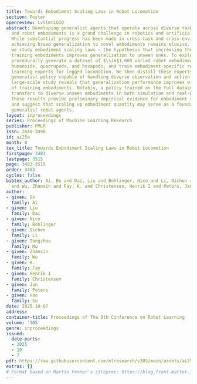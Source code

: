 ```yaml
---
title: Towards Embodiment Scaling Laws in Robot Locomotion
section: Poster
openreview: Lv5lmtLGIQ
abstract: Developing generalist agents that operate across diverse tasks, environments,
  and robot embodiments is a grand challenge in robotics and artificial intelligence.
  While substantial progress has been made in cross-task and cross-environment generalization,
  achieving broad generalization to novel embodiments remains elusive. In this work,
  we study embodiment scaling laws — the hypothesis that increasing the quantity of
  training embodiments improves generalization to unseen ones. To explore this, we
  procedurally generate a dataset of $\sim$1,000 varied robot embodiments, spanning
  humanoids, quadrupeds, and hexapods, and train embodiment-specific reinforcement
  learning experts for legged locomotion. We then distill these experts into a single
  generalist policy capable of handling diverse observation and action spaces. Our
  large-scale study reveals that generalization performance improves with the number
  of training embodiments. Notably, a policy trained on the full dataset zero-shot
  transfers to diverse unseen embodiments in both simulation and real-world evaluations.
  These results provide preliminary empirical evidence for embodiment scaling laws
  and suggest that scaling up embodiment quantity may serve as a foundation for building
  generalist robot agents.
layout: inproceedings
series: Proceedings of Machine Learning Research
publisher: PMLR
issn: 2640-3498
id: ai25a
month: 0
tex_title: Towards Embodiment Scaling Laws in Robot Locomotion
firstpage: 3483
lastpage: 3515
page: 3483-3515
order: 3483
cycles: false
bibtex_author: Ai, Bo and Dai, Liu and Bohlinger, Nico and Li, Dichen and Mu, Tongzhou
  and Wu, Zhanxin and Fay, K. and Christensen, Henrik I and Peters, Jan and Su, Hao
author:
- given: Bo
  family: Ai
- given: Liu
  family: Dai
- given: Nico
  family: Bohlinger
- given: Dichen
  family: Li
- given: Tongzhou
  family: Mu
- given: Zhanxin
  family: Wu
- given: K.
  family: Fay
- given: Henrik I
  family: Christensen
- given: Jan
  family: Peters
- given: Hao
  family: Su
date: 2025-10-07
address:
container-title: Proceedings of The 9th Conference on Robot Learning
volume: '305'
genre: inproceedings
issued:
  date-parts:
  - 2025
  - 10
  - 7
pdf: https://raw.githubusercontent.com/mlresearch/v305/main/assets/ai25a/ai25a.pdf
extras: []
# Format based on Martin Fenner's citeproc: https://blog.front-matter.io/posts/citeproc-yaml-for-bibliographies/
---
```

